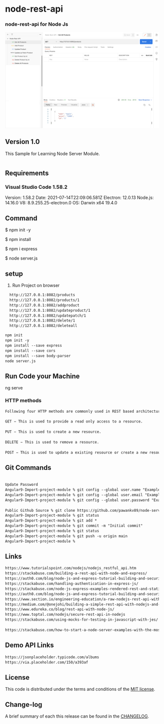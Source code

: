 # node-rest-api

### node-rest-api for Node Js

![](https://github.com/pawankv89/node-rest-api/blob/main/images/image_0.png)
## Version 1.0
This Sample for Learning Node Server Module.

```xml

```

## Requirements

### Visual Studio Code 1.58.2

Version: 1.58.2
Date: 2021-07-14T22:09:06.581Z
Electron: 12.0.13
Node.js: 14.16.0
V8: 8.9.255.25-electron.0
OS: Darwin x64 19.4.0

## Command

$ npm init -y

$ npm install

$ npm i express

$ node server.js

## setup

1) Run Project on browser 

```xml
  http://127.0.0.1:8082/products
  http://127.0.0.1:8082/products/1
  http://127.0.0.1:8082/addproduct
  http://127.0.0.1:8082/updateproduct/1
  http://127.0.0.1:8082/updatepatch/1
  http://127.0.0.1:8082/delete/1
  http://127.0.0.1:8082/deleteall
  ```

```xml
npm init
npm init -y
npm install --save express
npm install --save cors
npm install --save body-parser
node server.js
```

## Run Code your Machine

ng serve


###  HTTP methods

```xml
Following four HTTP methods are commonly used in REST based architecture.

GET − This is used to provide a read only access to a resource.

PUT − This is used to create a new resource.

DELETE − This is used to remove a resource.

POST − This is used to update a existing resource or create a new resource.
```

## Git Commands

```xml

Update Password
Angular9-Import-project-module % git config --global user.name "Example_Name"
Angular9-Import-project-module % git config --global user.email "Example_EMAIL"
Angular9-Import-project-module % git config --global user.password "Example_PASSWORD"

Public Github Source % git clone https://github.com/pawankv89/node-server-api.git
Angular9-Import-project-module % git status
Angular9-Import-project-module % git add *
Angular9-Import-project-module % git commit -m "Initial commit"
Angular9-Import-project-module % git status
Angular9-Import-project-module % git push -u origin main
Angular9-Import-project-module % 
```

## Links
```xml
https://www.tutorialspoint.com/nodejs/nodejs_restful_api.htm
https://stackabuse.com/building-a-rest-api-with-node-and-express/
https://auth0.com/blog/node-js-and-express-tutorial-building-and-securing-restful-apis/
https://stackabuse.com/handling-authentication-in-express-js/
https://stackabuse.com/node-js-express-examples-rendered-rest-and-static-websites/
https://auth0.com/blog/node-js-and-express-tutorial-building-and-securing-restful-apis/
https://www.section.io/engineering-education/a-raw-nodejs-rest-api-without-frameworks-such-as-express/
https://medium.com/@onejohi/building-a-simple-rest-api-with-nodejs-and-express-da6273ed7ca9
https://www.edureka.co/blog/rest-api-with-node-js/
https://www.toptal.com/nodejs/secure-rest-api-in-nodejs
https://stackabuse.com/using-mocks-for-testing-in-javascript-with-jes/

https://stackabuse.com/how-to-start-a-node-server-examples-with-the-most-popular-frameworks/
```
##  Demo API Links
```xml
https://jsonplaceholder.typicode.com/albums
https://via.placeholder.com/150/a393af
```

## License

This code is distributed under the terms and conditions of the [MIT license](LICENSE).

## Change-log

A brief summary of each this release can be found in the [CHANGELOG](CHANGELOG.mdown). 
